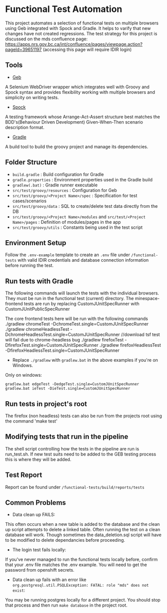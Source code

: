 # Functional Test Automation

This project automates a selection of functional tests on multiple browsers
using Geb integrated with Spock and Gradle. It helps to varify that new changes
have not created regressions. The test strategy for this project is discussed on
the mds confluence page:
https://apps.nrs.gov.bc.ca/int/confluence/pages/viewpage.action?pageId=39651197
(accessing this page will require IDIR login)

## Tools

- [Geb](http://www.gebish.org/manual/current/)

A Selenium WebDriver wrapper which integrates well with Groovy and Spock syntax
and provides flexibility working with multiple browsers and simplicity on
writing tests.

- [Spock](http://spockframework.org/)

A testing framework whose Arrange-Act-Assert structure best matches the
BDD's(Behaviour Driven Development) Given-When-Then scenario description
format.

- [Gradle](https://gradle.org/)

A build tool to build the groovy project and manage its dependencies.

## Folder Structure

- `build.gradle` : Build configuration for Gradle
- `gradle.properties` : Environment properties used in the Gradle build
- `gradlew(.bat)` : Gradle runner executable
- `src/test/groovy/resources` : Configuration for Geb
- `src/test/groovy/<Project Name>/spec` : Specification for test cases/scenarios
- `src/test/groovy/data` : SQL to create/delete test data directly from the DB
- `src/test/groovy/<Project Name>/modules` and `src/test/<Project Name>/pages` : Definition of modules/pages in the app
- `src/test/groovy/utils` : Constants being used in the test script

## Environment Setup

Follow the `.env-example` template to create an `.env` file under
`/functional-tests` with valid IDIR credentials and database connection
information before running the test.

## Run tests with Gradle

The following commands will launch the tests with the individual browsers.
They must be run in the functional test (current) directory.
The minespace-frontend tests are run by replacing CustomJUnitSpecRunner with CustomJUnitPublicSpecRunner

The core frontend tests here will be run with the following commands
./gradlew chromeTest -DchromeTest.single=CustomJUnitSpecRunner
./gradlew chromeHeadlessTest -DchromeHeadlessTest.single=CustomJUnitSpecRunner //download tsf test will fail due to chrome-headless bug
./gradlew firefoxTest -DfirefoxTest.single=CustomJUnitSpecRunner
./gradlew firefoxHeadlessTest -DfirefoxHeadlessTest.single=CustomJUnitSpecRunner

- Replace `./gradlew` with `gradlew.bat` in the above examples if you're on Windows.

Only on windows:

    gradlew.bat edgeTest -DedgeTest.single=CustomJUnitSpecRunner
    gradlew.bat ieTest -DieTest.single=CustomJUnitSpecRunner

## Run tests in project's root

The firefox (non headless) tests can also be run from the projects root using the command 'make test'

## Modifying tests that run in the pipeline

The shell script controlling how the tests in the pipeline are run is run_test.sh. If new test suits need to be added to the
GEB testing process this is where they will be added.

## Test Report

Report can be found under `/functional-tests/build/reports/tests`

## Common Problems

- Data clean up FAILS:

This often occurs when a new table is added to the database and the clean up
script attempts to delete a linked table. Often running the test on a clean
database will work. Though sometimes the data_deletion.sql script will have to
be modified to delete dependancies before proceeding.

- The login test fails locally:

If you've never managed to run the functional tests locally before, confirm
that your .env file matches the .env example.  You will need to get the
password from openshift secrets.

- Data clean up fails with an error like `org.postgresql.util.PSQLException: FATAL: role "mds" does not exist`:

You may be running postgres locally for a different project. You should
stop that process and then run `make database` in the project root.

